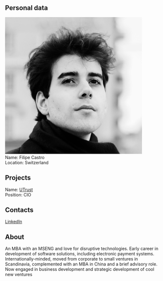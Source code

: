 ## Personal data
![ photo](photo/filipe_castro.jpg)  
Name: Filipe Castro  
Location: Switzerland
## Projects 
Name: [UTrust](../projects/utrust.md)  
Position: CIO 
## Contacts
[LinkedIn](https://www.linkedin.com/in/phicsr/)  
## About
An MBA with an MSENG and love for disruptive technologies. Early career in development of software solutions, including electronic payment systems. Internationally-minded, moved from corporate to small ventures in Scandinavia, complemented with an MBA in China and a brief advisory role. Now engaged in business development and strategic development of cool new ventures
